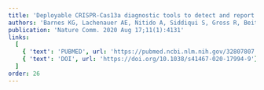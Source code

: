 ```yaml
---
title: 'Deployable CRISPR-Cas13a diagnostic tools to detect and report Ebola and Lassa virus cases in real-time'
authors: 'Barnes KG, Lachenauer AE, Nitido A, Siddiqui S, Gross R, Beitzel B, Siddle KJ, Freije CA, Dighero-Kemp B, Mehta SB, Carter A, Uwanibe J, Ajogbasile F, Olumade T, Odia I, Sandi JD, Momoh M, Metsky HC, Boehm CK, Lin AE, Kemball M, Park DJ, Branco L, Boisen M, Sullivan B, Amare MF, Tiamiyu AB, Parker ZF, Iroezindu M, Grant DS, Modjarrad K, Myhrvold C, Garry RF, Palacios G, Hensley LE, Schaffner SF, Happi CT, Colubri A, Sabeti PC'
publication: 'Nature Comm. 2020 Aug 17;11(1):4131'
links:
  [
    { 'text': 'PUBMED', url: 'https://pubmed.ncbi.nlm.nih.gov/32807807'},
    { 'text': 'DOI', url: 'https://doi.org/10.1038/s41467-020-17994-9'},
  ]
order: 26
---
```


